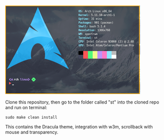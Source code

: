 ![Preview](https://raw.githubusercontent.com/Svendeer/st-dracula/main/2021-03-29-131302_427x280_scrot.png)

Clone this repository, then go to the folder called "st" into the cloned repo and run on terminal:
~~~
sudo make clean install
~~~

This contains the Dracula theme, integration with w3m, scrollback with mouse and transparency.

